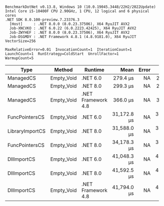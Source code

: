 ```

BenchmarkDotNet v0.13.8, Windows 10 (10.0.19045.3448/22H2/2022Update)
Intel Core i5-10400F CPU 2.90GHz, 1 CPU, 12 logical and 6 physical cores
.NET SDK 8.0.100-preview.7.23376.3
  [Host]     : .NET 8.0.0 (8.0.23.37506), X64 RyuJIT AVX2
  Job-XNCVKO : .NET 6.0.22 (6.0.2223.42425), X64 RyuJIT AVX2
  Job-ZWYHEF : .NET 8.0.0 (8.0.23.37506), X64 RyuJIT AVX2
  Job-DSGMDY : .NET Framework 4.8.1 (4.8.9181.0), X64 RyuJIT VectorSize=256

MaxRelativeError=0.01  InvocationCount=1  IterationCount=1  
LaunchCount=1  RunStrategy=ColdStart  UnrollFactor=1  
WarmupCount=5  

```
| Type            | Method     | Runtime            | Mean        | Error | Median      | Min         | Max         | Allocated |
|---------------- |----------- |------------------- |------------:|------:|------------:|------------:|------------:|----------:|
| ManagedCS       | Empty_Void | .NET 6.0           |    279.4 μs |    NA |    279.4 μs |    279.4 μs |    279.4 μs |     640 B |
| ManagedCS       | Empty_Void | .NET 8.0           |    299.3 μs |    NA |    299.3 μs |    299.3 μs |    299.3 μs |     400 B |
| ManagedCS       | Empty_Void | .NET Framework 4.8 |    366.0 μs |    NA |    366.0 μs |    366.0 μs |    366.0 μs |         - |
| FuncPointersCS  | Empty_Void | .NET 6.0           | 31,172.8 μs |    NA | 31,172.8 μs | 31,172.8 μs | 31,172.8 μs |     640 B |
| LibraryImportCS | Empty_Void | .NET 8.0           | 31,588.0 μs |    NA | 31,588.0 μs | 31,588.0 μs | 31,588.0 μs |     400 B |
| FuncPointersCS  | Empty_Void | .NET 8.0           | 34,178.3 μs |    NA | 34,178.3 μs | 34,178.3 μs | 34,178.3 μs |     400 B |
| DllImportCS     | Empty_Void | .NET 6.0           | 41,048.3 μs |    NA | 41,048.3 μs | 41,048.3 μs | 41,048.3 μs |     640 B |
| DllImportCS     | Empty_Void | .NET 8.0           | 41,592.5 μs |    NA | 41,592.5 μs | 41,592.5 μs | 41,592.5 μs |     400 B |
| DllImportCS     | Empty_Void | .NET Framework 4.8 | 41,794.0 μs |    NA | 41,794.0 μs | 41,794.0 μs | 41,794.0 μs |         - |
